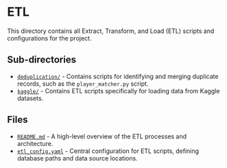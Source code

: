 # ETL

This directory contains all Extract, Transform, and Load (ETL) scripts and configurations for the project.

## Sub-directories

*   [`deduplication/`](deduplication/) - Contains scripts for identifying and merging duplicate records, such as the `player_matcher.py` script.
*   [`kaggle/`](kaggle/) - Contains ETL scripts specifically for loading data from Kaggle datasets.

## Files

*   [`README.md`](README.md) - A high-level overview of the ETL processes and architecture.
*   [`etl_config.yaml`](etl_config.yaml) - Central configuration for ETL scripts, defining database paths and data source locations.